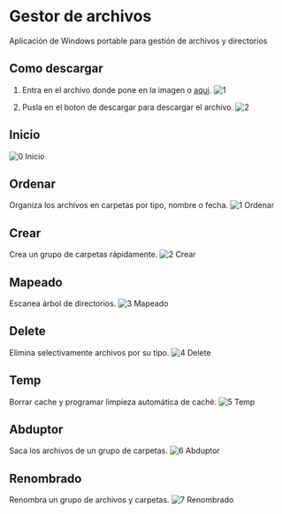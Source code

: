 # Gestor de archivos
Aplicación de Windows portable para gestión de archivos y directorios


## Como descargar
1. Entra en el archivo donde pone en la imagen o [aqui](https://github.com/Xaival/Gestor-de-archivos/blob/main/Gestor%20de%20archivos.exe).
![1](https://user-images.githubusercontent.com/54257745/120911512-580c8700-c688-11eb-82d7-456f822d2b59.png)

2. Pusla en el boton de descargar para descargar el archivo.
![2](https://user-images.githubusercontent.com/54257745/120911514-58a51d80-c688-11eb-810b-96fb657ef7d5.png)

## Inicio
![0 Inicio](https://user-images.githubusercontent.com/54257745/120906912-a8222400-c65d-11eb-9b21-249788be314a.png)

## Ordenar
Organiza los archivos en carpetas por tipo, nombre o fecha.
![1 Ordenar](https://user-images.githubusercontent.com/54257745/120906913-a8baba80-c65d-11eb-964c-baf60c8341d6.png)

## Crear
Crea un grupo de carpetas rápidamente.
![2 Crear](https://user-images.githubusercontent.com/54257745/120906914-a8baba80-c65d-11eb-9547-78f7264f4f37.png)

## Mapeado
Escanea árbol de directorios.
![3 Mapeado](https://user-images.githubusercontent.com/54257745/120906915-a8baba80-c65d-11eb-949c-b5a4132ca7d2.png)

## Delete
Elimina selectivamente archivos por su tipo.
![4 Delete](https://user-images.githubusercontent.com/54257745/120906916-a9535100-c65d-11eb-92c6-320ee0a5d04f.png)

## Temp
Borrar cache y programar limpieza automática de caché.
![5 Temp](https://user-images.githubusercontent.com/54257745/120906917-a9535100-c65d-11eb-8e52-56fafef49431.png)

## Abduptor
Saca los archivos de un grupo de carpetas.
![6 Abduptor](https://user-images.githubusercontent.com/54257745/120906918-a9ebe780-c65d-11eb-8979-fe432271207f.png)

## Renombrado
Renombra un grupo de archivos y carpetas.
![7 Renombrado](https://user-images.githubusercontent.com/54257745/120906919-a9ebe780-c65d-11eb-9332-6641417d4a25.png)
